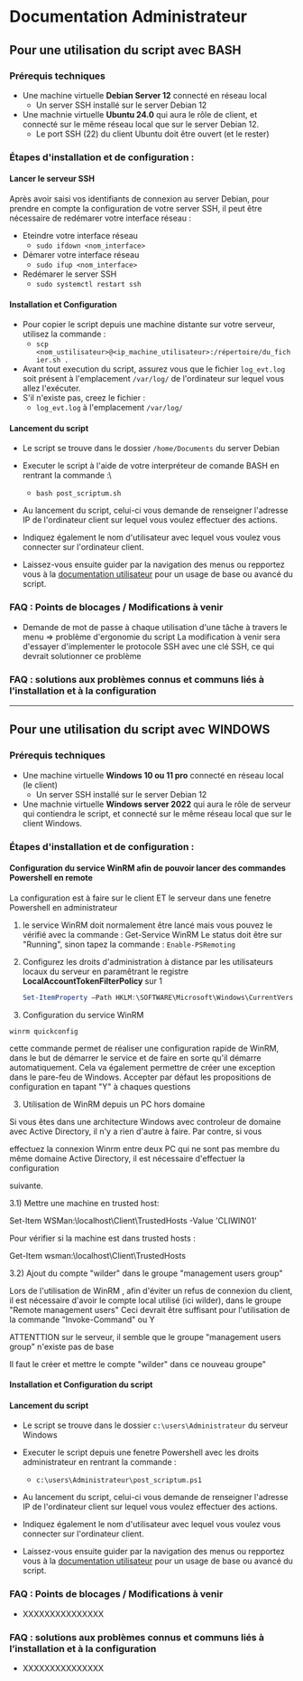 # Documentation Administrateur

## Pour une utilisation du script avec BASH

### Prérequis techniques

- Une machine virtuelle __Debian Server 12__ connecté en réseau local
  - Un server SSH installé sur le server Debian 12
- Une machnie virtuelle __Ubuntu 24.0__ qui aura le rôle de client, et connecté sur le même réseau local que sur le server Debian 12.
  - Le port SSH (22) du client Ubuntu doit être ouvert (et le rester)    

### Étapes d'installation et de configuration :

#### Lancer le serveur SSH

Après avoir saisi vos identifiants de connexion au server Debian, pour prendre en compte la configuration de votre server SSH, il peut être nécessaire de redémarer votre interface réseau :
- Eteindre votre interface réseau
  - `sudo ifdown <nom_interface>`
- Démarer votre interface réseau
  - `sudo ifup <nom_interface>`
- Redémarer le server SSH
  - `sudo systemctl restart ssh`

#### Installation et Configuration
- Pour copier le script depuis une machine distante sur votre serveur, utilisez la commande :
  - `scp <nom_ustilisateur>@<ip_machine_utilisateur>:/répertoire/du_fichier.sh .`
- Avant tout execution du script, assurez vous que le fichier `log_evt.log` soit présent à l'emplacement `/var/log/` de l'ordinateur sur lequel vous allez l'exécuter.
- S'il n'existe pas, creez le fichier :
  - `log_evt.log` à l'emplacement `/var/log/`

#### Lancement du script

- Le script se trouve dans le dossier `/home/Documents` du server Debian
- Executer le script à l'aide de votre interpréteur de comande BASH en rentrant la commande :\
  - `bash post_scriptum.sh`

- Au lancement du script, celui-ci vous demande de renseigner l'adresse IP de l'ordinateur client sur lequel vous voulez effectuer des actions.
- Indiquez également le nom d'utilisateur avec lequel vous voulez vous connecter sur l'ordinateur client.
- Laissez-vous ensuite guider par la navigation des menus ou repportez vous à la [documentation utilisateur](https://github.com/WildCodeSchool/TSSR-ANGOU-2409-P2-G2/blob/main/Documentation_Utilisateur.md "Documentation Utilisateur post_scriptum") pour un usage de base ou avancé du script.

### FAQ : Points de blocages / Modifications à venir

- Demande de mot de passe à chaque utilisation d'une tâche à travers le menu => problème d'ergonomie du script
  La modification à venir sera d'essayer d'implementer le protocole SSH avec une clé SSH, ce qui devrait solutionner ce problème
  
### FAQ : solutions aux problèmes connus et communs liés à l’installation et à la configuration


_________________________________________________

## Pour une utilisation du script avec WINDOWS

### Prérequis techniques

- Une machine virtuelle __Windows 10 ou 11 pro__ connecté en réseau local (le client)
  - Un server SSH installé sur le server Debian 12
- Une machnie virtuelle __Windows server 2022__ qui aura le rôle de serveur qui contiendra le script, et connecté sur le même réseau local que sur le client Windows.     

### Étapes d'installation et de configuration :



#### Configuration du service WinRM afin de pouvoir lancer des commandes Powershell en remote

  La configuration est à faire sur le client ET le serveur dans une fenetre Powershell en administrateur

  1) le service WinRM doit normalement être lancé mais vous pouvez le vérifié avec la commande : Get-Service WinRM
     Le status doit être sur "Running", sinon tapez la commande : `Enable-PSRemoting`

  2) Configurez les droits d'administration à distance par les utilisateurs locaux du serveur en paramêtrant le registre __LocalAccountTokenFilterPolicy__ sur 1
     
     ```PowerShell
     Set-ItemProperty –Path HKLM:\SOFTWARE\Microsoft\Windows\CurrentVersion\Policies\System –Name  LocalAccountTokenFilterPolicy –Value 1 –Type DWord
     ```
     
  4) Configuration du service WinRM
     
  ```winrm quickconfig```

  cette commande permet de réaliser une configuration rapide de WinRM, dans le but de démarrer le service et de faire en sorte qu'il démarre
  automatiquement. Cela va également permettre de créer une exception dans le pare-feu de Windows.
  Accepter par défaut les propositions de configuration en tapant "Y" à chaques questions
     
  
  3) Utilisation de WinRM depuis un PC hors domaine

   Si vous êtes dans une architecture Windows avec controleur de domaine avec Active Directory, il n'y a rien d'autre à faire. Par contre, si vous
  
  effectuez la connexion Winrm entre deux PC qui ne sont pas membre du même domaine Active Directory, il est nécessaire d'effectuer la configuration
  
  suivante.


  3.1) Mettre une machine en trusted host:

Set-Item WSMan:\localhost\Client\TrustedHosts -Value 'CLIWIN01'

Pour vérifier si la machine est dans trusted hosts :

Get-Item wsman:\localhost\Client\TrustedHosts

   
  3.2) Ajout du compte "wilder" dans le groupe "management users group"

Lors de l'utilisation de WinRM , afin d'éviter un refus de connexion du client, il est nécessaire d'avoir le compte local utilisé (ici wilder), dans le groupe "Remote management users"
Ceci devrait être suffisant pour l'utilisation de la commande "Invoke-Command" ou
Y



ATTENTTION sur le serveur, il semble que le groupe "management users group" n'existe pas de base 

Il faut le créer et mettre le compte "wilder" dans ce nouveau groupe"




#### Installation et Configuration du script



#### Lancement du script

- Le script se trouve dans le dossier `c:\users\Administrateur` du serveur Windows
- Executer le script depuis une fenetre Powershell avec les droits administrateur en rentrant la commande :
  - `c:\users\Administrateur\post_scriptum.ps1`

- Au lancement du script, celui-ci vous demande de renseigner l'adresse IP de l'ordinateur client sur lequel vous voulez effectuer des actions.
- Indiquez également le nom d'utilisateur avec lequel vous voulez vous connecter sur l'ordinateur client.
- Laissez-vous ensuite guider par la navigation des menus ou repportez vous à la [documentation utilisateur](https://github.com/WildCodeSchool/TSSR-ANGOU-2409-P2-G2/blob/main/Documentation_Utilisateur.md "Documentation Utilisateur post_scriptum") pour un usage de base ou avancé du script.




### FAQ : Points de blocages / Modifications à venir

- XXXXXXXXXXXXXXX


### FAQ : solutions aux problèmes connus et communs liés à l’installation et à la configuration

- XXXXXXXXXXXXXXX




